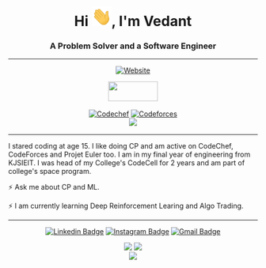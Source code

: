 <h1 align="center">Hi <img src="https://raw.githubusercontent.com/ABSphreak/ABSphreak/master/gifs/Hi.gif" width="40px" />, I'm Vedant</h1>
<h3 align="center">A Problem Solver and a Software Engineer </h3>

---
<div align="center">

</div>
<div align="center">

[![Website](https://img.shields.io/website?label=vedantkokate07.github.io&style=for-the-badge&url=https://vedantkokate07.github.io&color=039be5)](https://vedantkokate07.github.io/)
</div>
<div align="center">
   <img  src="https://projecteuler.net/profile/vedantk07.png"  width="100" height="40" />
</div>
<div align="center">

 [![Codechef](https://img.shields.io/badge/dynamic/json?&color=1f8acb&logo=codechef&label=Codechef&url=https://competitive-coding-api.herokuapp.com/api/codechef/vedant_k07&query=%24.rating&prefix=Rating%20&style=for-the-badge&cacheSeconds=86400)](https://www.codechef.com/users/vedant_k07)
[![Codeforces](https://img.shields.io/badge/dynamic/json?&color=1f8acb&logo=codeforces&label=Codeforces&url=https://competitive-coding-api.herokuapp.com/api/codeforces/vedant.kokate&query=%24.rating&prefix=Rating%20&style=for-the-badge&cacheSeconds=86400)](https://codeforces.com/profile/vedant.kokate)  
<a href="https://www.hackerrank.com/vedant_kokat07"><img height=20 src="https://img.shields.io/badge/-Hackerrank-2EC866?style=for-the-badge&logo=HackerRank&logoColor=white" /></a>

</div>

---

I stared coding at age 15. I like doing CP and am active on CodeChef, CodeForces and Projet Euler too. I am in my final year of engineering from KJSIEIT. I was head of my College's CodeCell for 2 years and am part of college's space program.

⚡ Ask me about CP and ML.

⚡ I am currently learning Deep Reinforcement Learing and Algo Trading.

---

<div align="center">
  
[![Linkedin Badge](https://img.shields.io/badge/-Linkedin-blue?style=flat&logo=Linkedin&logoColor=white&link=https://www.linkedin.com/in/vedant-kokate-723030182/)](https://www.linkedin.com/in/vedant-kokate-723030182/)
[![Instagram Badge](https://img.shields.io/badge/-Instagram-purple?style=flat&logo=instagram&logoColor=white&link=https://instagram.com/theteacoder/)](https://instagram.com/theteacoder)
[![Gmail Badge](https://img.shields.io/badge/-Email_id-c14438?style=flat&logo=Gmail&logoColor=white&link=mailto:vedant.kokate@somaiya.edu)](mailto:vedant.kokate@somaiya.ed)

</div>


<!-- 
<details>
<summary><b>Overall Github Stats</b></summary> -->
<div align="center">
<!-- <img width=608 src="https://github-profile-summary-cards.vercel.app/api/cards/profile-details?username=vedantkokate07&theme=github_dark"/> -->
<img width=300 src="https://github-profile-summary-cards.vercel.app/api/cards/repos-per-language?username=vedantkokate07&theme=github_dark"/>
<img width=300 src="https://github-profile-summary-cards.vercel.app/api/cards/most-commit-language?username=vedantkokate07&theme=github_dark"/>
<!-- <img width=300 src="https://github-profile-summary-cards.vercel.app/api/cards/stats?username=vedantkokate07&theme=github_dark"/> -->
<!-- <img width=300 src="https://github-profile-summary-cards.vercel.app/api/cards/productive-time?username=vedantkokate07&theme=github_dark"/> -->
<div width=300 align="center">
<img width=600 src="https://activity-graph.herokuapp.com/graph?username=vedantkokate07&bg_color=0d1117&color=0366d6&line=0366d6&point=ffffff&area=true&hide_border=true"/>
</div>
</div>
<!-- </details> -->
 <!-- <details>
<summary><b>Activity</b></summary>

</details> -->

<!--   Top Languages Using -->

<!-- ![](https://komarev.com/ghpvc/?username=rishabhrao&style=flat&color=828bed) -->

<!-- [![Twitter Badge](https://img.shields.io/badge/-@theteacoder-1ca0f1?style=flat&labelColor=1ca0f1&logo=twitter&logoColor=white&link=https://twitter.com/theteacoder)](https://twitter.com/theteacoder) -->

<!-- [![Website](https://img.shields.io/website?label=rishabhrao.codes&style=for-the-badge&url=https%3A%2F%2Frishabhrao.codes)](https://rishabhrao.codes) -->
